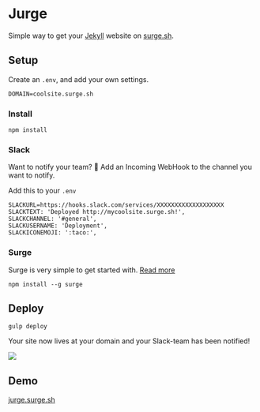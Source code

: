 # Jurge

Simple way to get your [Jekyll](https://jekyllrb.com/) website on [surge.sh](https://surge.sh/).

## Setup

Create an ``.env``, and add your own settings.

    DOMAIN=coolsite.surge.sh

### Install

    npm install

### Slack

Want to notify your team? 👫 Add an Incoming WebHook to the channel you want to notify.

Add this to your `.env`

    SLACKURL=https://hooks.slack.com/services/XXXXXXXXXXXXXXXXXXX
    SLACKTEXT: 'Deployed http://mycoolsite.surge.sh!',
    SLACKCHANNEL: '#general',
    SLACKUSERNAME: 'Deployment',
    SLACKICONEMOJI: ':taco:',

### Surge

Surge is very simple to get started with. [Read more](https://surge.sh/tour)

    npm install --g surge

## Deploy

    gulp deploy

Your site now lives at your domain and your Slack-team has been notified!

![](https://dl.dropboxusercontent.com/u/1162759/dump_2016-02-06_11-55-28.png)

## Demo

[jurge.surge.sh](http://jurge.surge.sh)